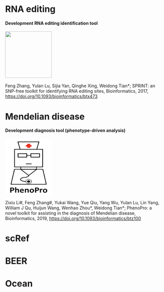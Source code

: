 # RNA editing

#### Development RNA editing identification tool

<img src="https://github.com/jumphone/SPRINT/blob/master/data/LOGO.png?raw=true" width="150" height="150">

Feng Zhang, Yulan Lu, Sijia Yan, Qinghe Xing, Weidong Tian*; SPRINT: an SNP-free toolkit for identifying RNA editing sites, Bioinformatics, 2017, https://doi.org/10.1093/bioinformatics/btx473

# Mendelian disease

#### Development diagnosis tool (phenotype-driven analysis)

<img src="https://github.com/jumphone/jumphone.github.io/blob/master/img/phenopro_logo.png?raw=true" width="150" height="180">

Zixiu Li#, Feng Zhang#, Yukai Wang, Yue Qiu, Yang Wu, Yulan Lu, Lin Yang, William J Qu, Huijun Wang, Wenhao Zhou*, Weidong Tian*; PhenoPro: a novel toolkit for assisting in the diagnosis of Mendelian disease, Bioinformatics, 2019, https://doi.org/10.1093/bioinformatics/btz100

# scRef

# BEER

# Ocean


